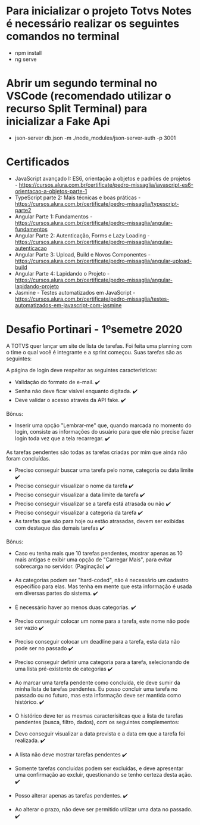 # Para inicializar o projeto Totvs Notes é necessário realizar os seguintes comandos no terminal

* npm install
* ng serve

# Abrir um segundo terminal no VSCode (recomendado utilizar o recurso Split Terminal) para inicializar a Fake Api

* json-server db.json -m ./node_modules/json-server-auth -p 3001

# Certificados

* JavaScript avançado I: ES6, orientação a objetos e padrões de projetos - https://cursos.alura.com.br/certificate/pedro-missaglia/javascript-es6-orientacao-a-objetos-parte-1
* TypeScript parte 2: Mais técnicas e boas práticas - https://cursos.alura.com.br/certificate/pedro-missaglia/typescript-parte2
* Angular Parte 1: Fundamentos - https://cursos.alura.com.br/certificate/pedro-missaglia/angular-fundamentos
* Angular Parte 2: Autenticação, Forms e Lazy Loading - https://cursos.alura.com.br/certificate/pedro-missaglia/angular-autenticacao
* Angular Parte 3: Upload, Build e Novos Componentes - https://cursos.alura.com.br/certificate/pedro-missaglia/angular-upload-build
* Angular Parte 4: Lapidando o Projeto - https://cursos.alura.com.br/certificate/pedro-missaglia/angular-lapidando-projeto
* Jasmine - Testes automatizados em JavaScript - https://cursos.alura.com.br/certificate/pedro-missaglia/testes-automatizados-em-javascript-com-jasmine



# Desafio Portinari - 1ºsemetre 2020

A TOTVS quer lançar um site de lista de tarefas. Foi feita uma planning com o time o qual você é integrante e a sprint começou. Suas tarefas são as seguintes:

A página de login deve respeitar as seguintes características:

* Validação do formato de e-mail. :heavy_check_mark:
* Senha não deve ficar visível enquanto digitada. :heavy_check_mark:
* Deve validar o acesso através da API fake. :heavy_check_mark:

Bônus:

* Inserir uma opção "Lembrar-me" que, quando marcada no momento do login, consiste as informações do usuário para que ele não precise fazer login toda vez que a tela recarregar. :heavy_check_mark:

As tarefas pendentes são todas as tarefas criadas por mim que ainda não foram concluídas.

* Preciso conseguir buscar uma tarefa pelo nome, categoria ou data limite :heavy_check_mark:
* Preciso conseguir visualizar o nome da tarefa :heavy_check_mark:
* Preciso conseguir visualizar a data limite da tarefa :heavy_check_mark:
* Preciso conseguir visualizar se a tarefa está atrasada ou não :heavy_check_mark:
* Preciso conseguir visualizar a categoria da tarefa :heavy_check_mark:
* As tarefas que são para hoje ou estão atrasadas, devem ser exibidas com destaque das demais tarefas :heavy_check_mark:

Bônus:

* Caso eu tenha mais que 10 tarefas pendentes, mostrar apenas as 10 mais antigas e exibir uma opção de "Carregar Mais", para evitar sobrecarga no servidor. (Paginação) :heavy_check_mark:

* As categorias podem ser "hard-coded", não é necessário um cadastro específico para elas. Mas tenha em mente que esta informação é usada em diversas partes do sistema. :heavy_check_mark:

* É necessário haver ao menos duas categorias. :heavy_check_mark:

* Preciso conseguir colocar um nome para a tarefa, este nome não pode ser vazio :heavy_check_mark:
* Preciso conseguir colocar um deadline para a tarefa, esta data não pode ser no passado :heavy_check_mark:
* Preciso conseguir definir uma categoria para a tarefa, selecionando de uma lista pré-existente de categorias :heavy_check_mark:

* Ao marcar uma tarefa pendente como concluída, ele deve sumir da minha lista de tarefas pendentes. Eu posso concluir uma tarefa no passado ou no futuro, mas esta informação deve ser mantida como histórico. :heavy_check_mark:

* O histórico deve ter as mesmas caracterísitcas que a lista de tarefas pendentes (busca, filtro, dados), com os seguintes complementos:

* Devo conseguir visualizar a data prevista e a data em que a tarefa foi realizada. :heavy_check_mark:
* A lista não deve mostrar tarefas pendentes :heavy_check_mark:
* Somente tarefas concluídas podem ser excluídas, e deve apresentar uma confirmação ao excluir, questionando se tenho certeza desta ação. :heavy_check_mark:
* Posso alterar apenas as tarefas pendentes. :heavy_check_mark:
* Ao alterar o prazo, não deve ser permitido utilizar uma data no passado. :heavy_check_mark:

